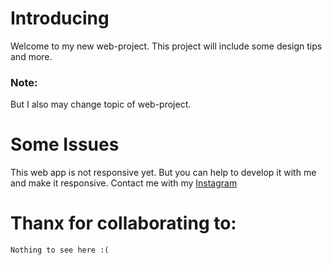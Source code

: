 # Introducing
Welcome to my new web-project. This project will include some design tips and more.
### Note:
But I also may change topic of web-project.
# Some Issues
This web app is not responsive yet. But you can help to develop it with me and make it responsive. Contact me with my <a href='https://instagram.com/avoe.x'>Instagram</a>
# Thanx for collaborating to:
```Nothing to see here :(```

